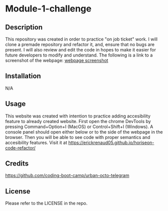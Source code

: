 # Module-1-challenge

## Description
This repository was created in order to practice "on job ticket" work. I will clone a premade repository and refactor it, and, ensure that no bugs are present. I will also review and edit the code in hopes to make it easier for future developers to modify and understand. The following is a link to a screenshot of the webpage: [webpage screenshot](/Screenshot_18-4-2024_03841_erickrenaud05.github.io.jpeg) 

## Installation
N/A

## Usage 
This website was created with intention to practice adding accesibility feature to already created website. First open the chrome DevTools by pressing Command+Option+I (MacOS) or Control+Shift+I (Windows). A console panel should open either below or to the side of the webpage in the browser. Then you will be able to see code with proper semantics and accesibility features. Visit it at https://erickrenaud05.github.io/horiseon-code-refactor/

## Credits
https://github.com/coding-boot-camp/urban-octo-telegram


## License 
Please refer to the LICENSE in the repo.
